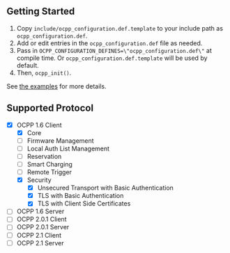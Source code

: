 ## Getting Started
1. Copy `include/ocpp_configuration.def.template` to your include path as `ocpp_configuration.def`.
2. Add or edit entries in the `ocpp_configuration.def` file as needed.
3. Pass in `OCPP_CONFIGURATION_DEFINES=\"ocpp_configuration.def\"` at compile time. Or `ocpp_configuration.def.template` will be used by default.
4. Then, `ocpp_init()`.

See [the examples](examples) for more details.

## Supported Protocol
- [x] OCPP 1.6 Client
  - [x] Core
  - [ ] Firmware Management
  - [ ] Local Auth List Management
  - [ ] Reservation
  - [ ] Smart Charging
  - [ ] Remote Trigger
  - [x] Security
    - [x] Unsecured Transport with Basic Authentication
    - [x] TLS with Basic Authentication
    - [x] TLS with Client Side Certificates
- [ ] OCPP 1.6 Server
- [ ] OCPP 2.0.1 Client
- [ ] OCPP 2.0.1 Server
- [ ] OCPP 2.1 Client
- [ ] OCPP 2.1 Server
